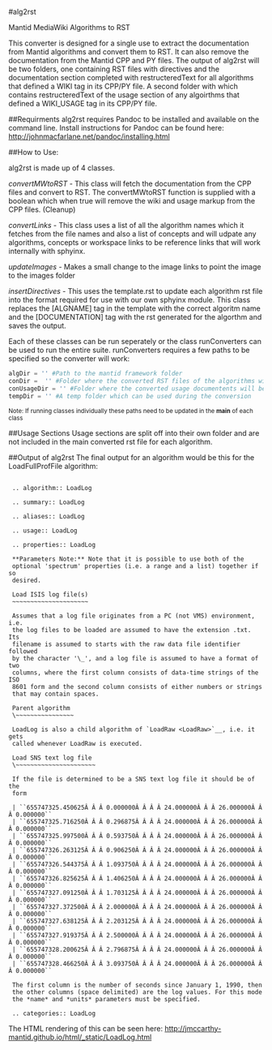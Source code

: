 #alg2rst


Mantid MediaWiki Algorithms to RST 

This converter is designed for a single use to extract the documentation from Mantid algorithms and convert them to RST. It can also remove the documentation from the Mantid CPP and PY files. The output of alg2rst will be two folders, one containing RST files with directives and the documentation section completed with restructeredText for all algorithms that defined a WIKI tag in its CPP/PY file. A second folder with which contains restructeredText of the usage section of any algoirthms that defined a WIKI_USAGE tag in its CPP/PY file. 

##Requirments
alg2rst requires Pandoc to be installed and available on the command line. Install instructions for Pandoc can be found here: http://johnmacfarlane.net/pandoc/installing.html

##How to Use:

alg2rst is made up of 4 classes. 

  *convertMWtoRST* - This class will fetch the documentation from the CPP files and convert to RST. The convertMWtoRST function is supplied with a boolean which when true will remove the wiki and usage markup from the CPP files. (Cleanup) 
  
  *convertLinks* - This class uses a list of all the algorithm names which it fetches from the file names and also a list of concepts and will udpate any algorithms, concepts or workspace links to be reference links that will work internally with sphyinx. 
  
  *updateImages* - Makes a small change to the image links to point the image to the images folder
  
  *insertDirectives* - This uses the template.rst to update each algorithm rst file into the format required for use with our own sphyinx module. This class  replaces the [ALGNAME] tag in the template with the correct algoritm name and the [DOCUMENTATION] tag with the rst generated for the algorthm and saves the output. 
  

Each of these classes can be run seperately or the class runConverters can be used to run the entire suite. runConverters requires a few paths to be specified so the converter will work: 
```python
algDir = '' #Path to the mantid framework folder
conDir =  '' #Folder where the converted RST files of the algorithms will be saved
conUsageDir = '' #Folder where the converted usage documentents will be saved
tempDir = '' #A temp folder which can be used during the conversion
```
<sub>Note: If running classes individually these paths need to be updated in the __main__ of each class<sub>

##Usage Sections
Usage sections are split off into their own folder and are not included in the main converted rst file for each algorithm. 

##Output of alg2rst
The final output for an algorithm would be this for the LoadFullProfFile algorithm:

```
 
 .. algorithm:: LoadLog
 
 .. summary:: LoadLog
 
 .. aliases:: LoadLog
 
 .. usage:: LoadLog
 
 .. properties:: LoadLog
 
 **Parameters Note:** Note that it is possible to use both of the
 optional 'spectrum' properties (i.e. a range and a list) together if so
 desired.
 
 Load ISIS log file(s)
 ~~~~~~~~~~~~~~~~~~~~~
 
 Assumes that a log file originates from a PC (not VMS) environment, i.e.
 the log files to be loaded are assumed to have the extension .txt. Its
 filename is assumed to starts with the raw data file identifier followed
 by the character '\_', and a log file is assumed to have a format of two
 columns, where the first column consists of data-time strings of the ISO
 8601 form and the second column consists of either numbers or strings
 that may contain spaces.
 
 Parent algorithm
 \~~~~~~~~~~~~~~~~
 
 LoadLog is also a child algorithm of `LoadRaw <LoadRaw>`__, i.e. it gets
 called whenever LoadRaw is executed.
 
 Load SNS text log file
 \~~~~~~~~~~~~~~~~~~~~~~
 
 If the file is determined to be a SNS text log file it should be of the
 form
 
 | ``655747325.450625Â Â Â 0.000000Â Â Â Â 24.000000Â Â Â 26.000000Â Â Â 0.000000``
 | ``655747325.716250Â Â Â 0.296875Â Â Â Â 24.000000Â Â Â 26.000000Â Â Â 0.000000``
 | ``655747325.997500Â Â Â 0.593750Â Â Â Â 24.000000Â Â Â 26.000000Â Â Â 0.000000``
 | ``655747326.263125Â Â Â 0.906250Â Â Â Â 24.000000Â Â Â 26.000000Â Â Â 0.000000``
 | ``655747326.544375Â Â Â 1.093750Â Â Â Â 24.000000Â Â Â 26.000000Â Â Â 0.000000``
 | ``655747326.825625Â Â Â 1.406250Â Â Â Â 24.000000Â Â Â 26.000000Â Â Â 0.000000``
 | ``655747327.091250Â Â Â 1.703125Â Â Â Â 24.000000Â Â Â 26.000000Â Â Â 0.000000``
 | ``655747327.372500Â Â Â 2.000000Â Â Â Â 24.000000Â Â Â 26.000000Â Â Â 0.000000``
 | ``655747327.638125Â Â Â 2.203125Â Â Â Â 24.000000Â Â Â 26.000000Â Â Â 0.000000``
 | ``655747327.919375Â Â Â 2.500000Â Â Â Â 24.000000Â Â Â 26.000000Â Â Â 0.000000``
 | ``655747328.200625Â Â Â 2.796875Â Â Â Â 24.000000Â Â Â 26.000000Â Â Â 0.000000``
 | ``655747328.466250Â Â Â 3.093750Â Â Â Â 24.000000Â Â Â 26.000000Â Â Â 0.000000``
 
 The first column is the number of seconds since January 1, 1990, then
 the other columns (space delimited) are the log values. For this mode
 the *name* and *units* parameters must be specified.
 
 .. categories:: LoadLog

```

The HTML rendering of this can be seen here: 
http://jmccarthy-mantid.github.io/html/_static/LoadLog.html
